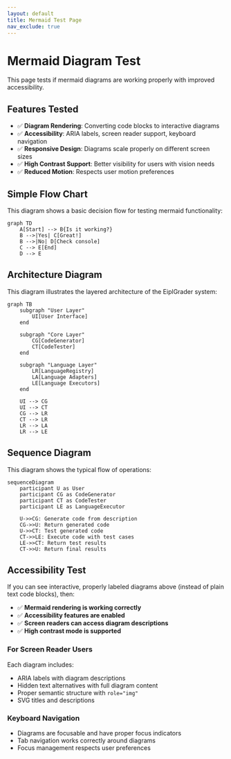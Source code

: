 ```yaml
---
layout: default
title: Mermaid Test Page
nav_exclude: true
---
```


# Mermaid Diagram Test

This page tests if mermaid diagrams are working properly with improved accessibility.

## Features Tested

- ✅ **Diagram Rendering**: Converting code blocks to interactive diagrams
- ✅ **Accessibility**: ARIA labels, screen reader support, keyboard navigation
- ✅ **Responsive Design**: Diagrams scale properly on different screen sizes
- ✅ **High Contrast Support**: Better visibility for users with vision needs
- ✅ **Reduced Motion**: Respects user motion preferences

## Simple Flow Chart

This diagram shows a basic decision flow for testing mermaid functionality:

```mermaid
graph TD
    A[Start] --> B{Is it working?}
    B -->|Yes| C[Great!]
    B -->|No| D[Check console]
    C --> E[End]
    D --> E
```

## Architecture Diagram

This diagram illustrates the layered architecture of the EiplGrader system:

```mermaid
graph TB
    subgraph "User Layer"
        UI[User Interface]
    end
    
    subgraph "Core Layer"
        CG[CodeGenerator]
        CT[CodeTester]
    end
    
    subgraph "Language Layer"
        LR[LanguageRegistry]
        LA[Language Adapters]
        LE[Language Executors]
    end
    
    UI --> CG
    UI --> CT
    CG --> LR
    CT --> LR
    LR --> LA
    LR --> LE
```

## Sequence Diagram

This diagram shows the typical flow of operations:

```mermaid
sequenceDiagram
    participant U as User
    participant CG as CodeGenerator
    participant CT as CodeTester
    participant LE as LanguageExecutor
    
    U->>CG: Generate code from description
    CG->>U: Return generated code
    U->>CT: Test generated code
    CT->>LE: Execute code with test cases
    LE->>CT: Return test results
    CT->>U: Return final results
```

## Accessibility Test

If you can see interactive, properly labeled diagrams above (instead of plain text code blocks), then:

- ✅ **Mermaid rendering is working correctly**
- ✅ **Accessibility features are enabled**
- ✅ **Screen readers can access diagram descriptions**
- ✅ **High contrast mode is supported**

### For Screen Reader Users

Each diagram includes:
- ARIA labels with diagram descriptions
- Hidden text alternatives with full diagram content
- Proper semantic structure with `role="img"`
- SVG titles and descriptions

### Keyboard Navigation

- Diagrams are focusable and have proper focus indicators
- Tab navigation works correctly around diagrams
- Focus management respects user preferences